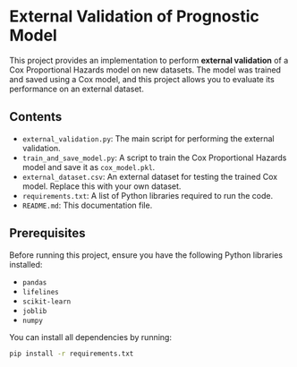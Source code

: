 # External Validation of Prognostic Model

This project provides an implementation to perform **external validation** of a Cox Proportional Hazards model on new datasets. The model was trained and saved using a Cox model, and this project allows you to evaluate its performance on an external dataset.

## Contents

- `external_validation.py`: The main script for performing the external validation.
- `train_and_save_model.py`: A script to train the Cox Proportional Hazards model and save it as `cox_model.pkl`.
- `external_dataset.csv`: An external dataset for testing the trained Cox model. Replace this with your own dataset.
- `requirements.txt`: A list of Python libraries required to run the code.
- `README.md`: This documentation file.

## Prerequisites

Before running this project, ensure you have the following Python libraries installed:

- `pandas`
- `lifelines`
- `scikit-learn`
- `joblib`
- `numpy`

You can install all dependencies by running:

```bash
pip install -r requirements.txt
